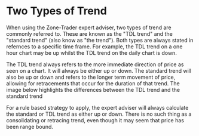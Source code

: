 # Two Types of Trend
When using the Zone-Trader expert adviser, two types of trend are commonly referred to. These are known as the "TDL trend" and the "standard trend" (also know as "the trend"). Both types are always stated in refernces to a specific time frame. For example, the TDL trend on a one hour chart may be up whilst the TDL trend on the daily chart is down.

The TDL trend always refers to the more immediate direction of price as seen on a chart. It will always be either up or down. The standard trend will also be up or down and refers to the longer term movement of price, allowing for retracements that occur for the duration of that trend. The image below highlights the differences between the TDL trend and the standard trend

<insert image here>

For a rule based strategy to apply, the expert adviser will always calculate the standard or TDL trend as either up or down. There is no such thing as a consolidating or retracing trend, even though it may seem that price has been range bound. 



